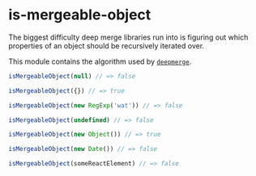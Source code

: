 # is-mergeable-object

<!--js
const isMergeableObject = require('./')
-->

The biggest difficulty deep merge libraries run into is figuring out which properties of an object should be recursively iterated over.

This module contains the algorithm used by [`deepmerge`](https://github.com/KyleAMathews/deepmerge/).

<!--js
const someReactElement = {
	$$typeof: Symbol.for('react.element')
}
-->

```js
isMergeableObject(null) // => false

isMergeableObject({}) // => true

isMergeableObject(new RegExp('wat')) // => false

isMergeableObject(undefined) // => false

isMergeableObject(new Object()) // => true

isMergeableObject(new Date()) // => false

isMergeableObject(someReactElement) // => false
```